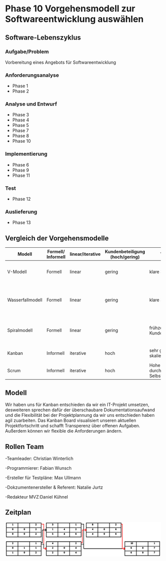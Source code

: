 # Phase 10 Vorgehensmodell zur Softwareentwicklung auswählen
## Software-Lebenszyklus
### Aufgabe/Problem
Vorbereitung eines Angebots für Softwareentwicklung
### Anforderungsanalyse
- Phase 1
- Phase 2
### Analyse und Entwurf
- Phase 3
- Phase 4
- Phase 5
- Phase 7
- Phase 8
- Phase 10
### Implementierung
- Phase 6
- Phase 9
- Phase 11
### Test
- Phase 12
### Auslieferung
- Phase 13
## Vergleich der Vorgehensmodelle 
| Modell           | Formell/ Informell | linear/iterative | Kundenbeteiligung (hoch/gering) | Vorteile       | Nachteile                              | Anwendung                                                                                                    |
|------------------|--------------------|------------------|---------------------------------|----------------|----------------------------------------|--------------------------------------------------------------------------------------------------------------|
| V-Modell         | Formell            | linear           | gering                          | klare Struktur | -sehrteuer und zeitaufwendig | -Projekte, bei denen Störungen und Ausfallzeiten inakzeptabel sind |
| Wasserfallmodell | Formell            | linear           | gering                          | klare Struktur               |  starker Dokumentationsaufwand                                      |   -Einfache kleine oder mittelgroße Softwareprojekte mit klar definierten und unveränderlichen Anforderungen                                                                                                            |
| Spiralmodell     | Formell            | linear           | gering                          |  frühzeitige Kundeneinbindung              |  schlechte Parralelisierung von Prozessen                                      |  Projekte mit unklaren Geschäftsanforderungen oder zu anspruchsvollen / innovativen Anforderungen                                                                                                            |
| Kanban           | Informell          | iterative        | hoch                            |     sehr gute skalierbarkeit           |    nicht für alle Betriebe geeignet                                    |  Projekte rund um Softwaresupport und Weiterentwicklung                                                                                                             |
| Scrum            | Informell          | iterative        | hoch                            |  Hohe Effektivität durch Selbstorganisation              | Kein Gesamtüberblick über die komplette Projektstrecke                                       |       Projekte rund um Softwaresupport und Weiterentwicklung                                                                                                        |

## Modell
Wir haben uns für Kanban entschieden da wir ein IT-Projekt umsetzen, desweiteren sprechen dafür der überschaubare Dokumentationsaufwand und die Flexibilität bei der Projektplannung da wir uns entschieden haben agil zuarbeiten. Das Kanban Board visualisiert unseren aktuellen Projektfortschritt und schafft Transperenz über offenen Aufgaben. Außerdem können wir flexible die Anforderungen ändern.
## Rollen Team
-Teamleader: Christian Winterlich

-Programmierer: Fabian Wunsch

-Ersteller für Testpläne: Max Ullmann

-Dokzumentenersteller & Referent: Natalie Jurtz

-Redakteur MVZ:Daniel Kühnel

## Zeitplan  

![Entwicklungs_Netzplan.svg](https://raw.githubusercontent.com/fabi321/lf8-itsystemhaus-software/main/Entwicklungs_Netzplan.svg)




            
          

            
          
